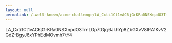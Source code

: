 ```yaml
---
layout: null
permalink: /.well-known/acme-challenge/LA_Cxti1Ct1vAC6jGrKRa0NSXnpdO3TmLOp7tGjq6JI
---
```


LA_Cxti1Ct1vAC6jGrKRa0NSXnpdO3TmLOp7tGjq6JI.hYp8ZbGXvV8IPA1KvV2GdZ-BgyJ6xYPhEdMOvmh7tY4
